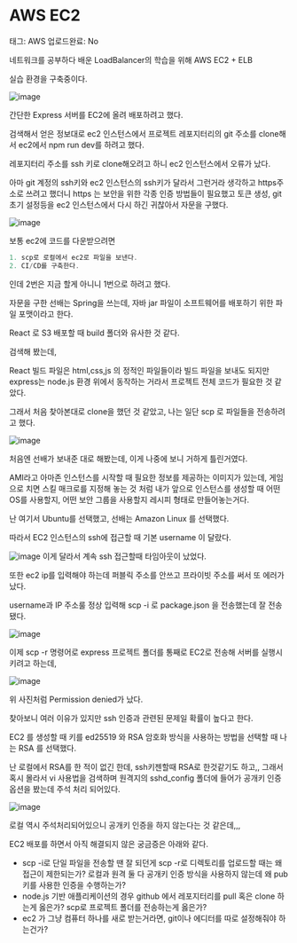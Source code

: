 # AWS EC2

태그: AWS
업로드완료: No

네트워크를 공부하다 배운 LoadBalancer의 학습을 위해 AWS EC2 + ELB

실습 환경을 구축중이다.

![image](https://github.com/JUNOSHON/experss-elb/assets/67476544/15940923-d3ae-492d-b209-e52230e5aeca)

간단한 Express 서버를 EC2에 올려 배포하려고 했다.

검색해서 얻은 정보대로 ec2 인스턴스에서 프로젝트 레포지터리의 git 주소를 clone해서 ec2에서 npm run dev를 하려고 했다.

레포지터리 주소를 ssh 키로 clone해오려고 하니 ec2 인스턴스에서 오류가 났다.

아마 git 계정의 ssh키와 ec2 인스턴스의 ssh키가 달라서 그런거라 생각하고 https주소로 쓰려고 했더니 https 는 보안을 위한 각종 인증 방법들이 필요했고 토큰 생성, git 초기 설정등을 ec2 인스턴스에서 다시 하긴 귀찮아서 자문을 구했다.

![image](https://github.com/JUNOSHON/TIL/assets/67476544/0f85ad6d-d84e-4588-a0e6-9db66a53f5c8)


보통 ec2에 코드를 다운받으려면

```cpp
1. scp로 로컬에서 ec2로 파일을 보낸다.
2. CI/CD를 구축한다.
```

인데 2번은 지금 할게 아니니 1번으로 하려고 했다.

자문을 구한 선배는 Spring을 쓰는데, 자바 jar 파일이 소프트웨어를 배포하기 위한 파일 포맷이라고 한다.

React 로 S3 배포할 때 build 폴더와 유사한 것 같다.

검색해 봤는데,

React 빌드 파일은 html,css,js 의 정적인 파일들이라 빌드 파일을 보내도 되지만 express는 node.js 환경 위에서 동작하는 거라서 프로젝트 전체 코드가 필요한 것 같았다.

그래서 처음 찾아본대로 clone을 했던 것 같았고, 나는 일단 scp 로 파일들을 전송하려고 했다.

![image](https://github.com/JUNOSHON/experss-elb/assets/67476544/5550e884-dbc9-487b-9b99-a463d202362f)

처음엔 선배가 보내준 대로 해봤는데, 이게 나중에 보니 거하게 틀린거였다.

AMI라고 아마존 인스턴스를 시작할 때 필요한 정보를 제공하는 이미지가 있는데, 게임으로 치면 스킬 매크로를 지정해 놓는 것 처럼 내가 앞으로 인스턴스를 생성할 때 어떤 OS를 사용할지, 어떤 보안 그룹을 사용할지 레시피 형태로 만들어놓는거다.

난 여기서 Ubuntu를 선택했고, 선배는 Amazon Linux 를 선택했다.

따라서 EC2 인스턴스의 ssh에 접근할 때 기본 username 이 달랐다.

![image](https://github.com/JUNOSHON/experss-elb/assets/67476544/820fb018-7893-4fcb-80e8-5ae3c44a7f9f)
이게 달라서 계속 ssh 접근할때 타임아웃이 났었다.

또한 ec2 ip를 입력해야 하는데 퍼블릭 주소를 안쓰고 프라이빗 주소를 써서 또 에러가 났다.

username과 IP 주소룰 정상 입력해 scp -i 로 package.json 을 전송했는데 잘 전송 됐다.

![image](https://github.com/JUNOSHON/experss-elb/assets/67476544/6c40d580-973c-406a-8b65-e936d85a3f29)

이제 scp -r 명령어로 express 프로젝트 폴더를 통째로 EC2로 전송해 서버를 실행시키려고 하는데,

![image](https://github.com/JUNOSHON/experss-elb/assets/67476544/36b6cf47-a54c-4ca6-9222-15c14827e635)

위 사진처럼 Permission denied가 났다.

찾아보니 여러 이유가 있지만 ssh 인증과 관련된 문제일 확률이 높다고 한다.

EC2 를 생성할 때 키를 ed25519 와 RSA 암호화 방식을 사용하는 방법을 선택할 때 나는 RSA 를 선택했다.

난 로컬에서 RSA를 한 적이 없긴 한데, ssh키젠할때 RSA로 한것같기도 하고,, 그래서 혹시 몰라서 vi 사용법을 검색하며 원격지의 sshd_config 폴더에 들어가 공개키 인증 옵션을 봤는데 주석 처리 되어있다.

![image](https://github.com/JUNOSHON/experss-elb/assets/67476544/00c9555f-e15b-4f9e-bb1e-8ee68c8e6112)

로컬 역시 주석처리되어있으니 공개키 인증을 하지 않는다는 것 같은데,,,

EC2 배포를 하면서 아직 해결되지 않은 궁금증은 아래와 같다.

- scp -i로 단일 파일을 전송할 땐 잘 되던게 scp -r로 디렉토리를 업로드할 때는 왜 접근이 제한되는가? 로컬과 원격 둘 다 공개키 인증 방식을 사용하지 않는데 왜 pub 키를 사용한 인증을 수행하는가?
- node.js 기반 애플리케이션의 경우 github 에서 레포지터리를 pull 혹은 clone 하는게 옳은가? scp로 프로젝트 폴더를 전송하는게 옳은가?
- ec2 가 그냥 컴퓨터 하나를 새로 받는거라면, git이나 에디터를 따로 설정해줘야 하는건가?
